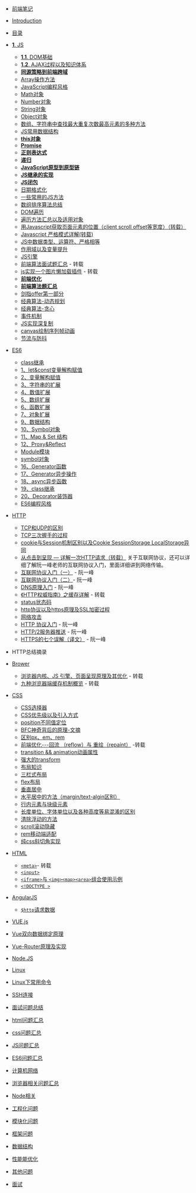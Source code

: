 - [前端笔记](README.md)
- [Introduction](README.md)
- [目录](README.md)
- <span id="js">[**1**. JS](/JS/README.md)</span>
  - [**1.1**. DOM基础](/JS/DOM对象属性方法.md)
  - [**1.2**. AJAX过程以及知识体系](/JS/AJAX使用详细介绍.md)
  - [**同源策略到前端跨域**](/JS/同源策略到前端跨域.md)
  - [Array操作方法](/JS/Array操作方法.md)
  - [JavaScript编程风格](/JS/Javascript编程风格.md)
  - [Math对象](/JS/Math对象.md)
  - [Number对象](/JS/Number对象.md)
  - [String对象](/JS/String对象.md)
  - [Object对象](/JS/Object对象.md)
  - [数组、字符串中查找最大重复次数最高元素的多种方法](/JS/数组、字符串中最大、重复元素查找.md)
  - [JS常用数据结构](/JS/data-structure.md)
  - [**this对象**](/JS/this对象.md)
  - [**Promise**](/JS/Promise.md)
  - [**正则表达式**](/JS/正则表达式.md)
  - [**递归**](/JS/递归.md)
  - [**JavaScript原型到原型链**](/JS/js从原型到原型链.md)
  - [**JS继承的实现**](/JS/继承.md)
  - [**JS闭包**](/JS/闭包.md)
  - [日期格式化](/JS/日期格式化.md)
  - [一些常用的JS方法](/JS/一些常用的JS方法.md)
  - [数组排序算法总结](/JS/数组排序算法.md)
  - [DOM遍历](/JS/DOM遍历.md)
  - [遍历方法汇总以及适用对象](/JS/遍历.md)
  - [用Javascript获取页面元素的位置（client scroll offset等宽度）（转载）](http://www.ruanyifeng.com/blog/2009/09/find_element_s_position_using_javascript.html)
  - [Javascript 严格模式详解(转载)](http://www.zyy1217.com/2017/04/20/Javascript%20%E4%B8%A5%E6%A0%BC%E6%A8%A1%E5%BC%8F%E8%AF%A6%E8%A7%A3/)
  - [JS中数据类型、运算符、严格相等](/JS/运算符.md)
  - [作用域以及变量提升](/JS/作用域与变量提升.md)
  - [JS引擎](/JS/JS引擎.md)
  - [前端算法面试题汇总](http://www.zyy1217.com/2017/04/26/%E5%89%8D%E7%AB%AF%E7%AE%97%E6%B3%95%E9%9D%A2%E8%AF%95%E9%A2%98%E6%B1%87%E6%80%BB/) - 转载
  - [js实现一个图片懒加载插件](http://www.zyy1217.com/2017/03/20/js%E5%AE%9E%E7%8E%B0%E4%B8%80%E4%B8%AA%E5%9B%BE%E7%89%87%E6%87%92%E5%8A%A0%E8%BD%BD%E6%8F%92%E4%BB%B6/) - 转载
  - [**前端优化**](/JS/前端优化.md)
  - [**前端算法题汇总**](/JS/前端算法题汇总.md)
  - [剑指offer第一部分](/JS/剑指offer-1.md)
  - [经典算法-动态规划](/JS/经典算法-动态规划.md)
  - [经典算法-贪心](/JS/经典算法-贪心.md)
  - [事件机制](/JS/事件机制.md)
  - [JS实现深复制](/JS/JS-deep-clone.md)
  - [canvas绘制序列帧动画](/JS/canvas绘制序列帧.md)
  - [节流与防抖](/JS/节流与防抖.md)



- <span id="es6">[ES6](/ES6/README.md)</span>
  - [class继承](/ES6/19、class继承.md)
  - [1、let&const变量解构赋值](/ES6/1、let&const变量解构赋值.md)
  - [2、变量解构赋值](/ES6/2、变量解构赋值.md)
  - [3、字符串的扩展](/ES6/3、字符串的扩展.md)
  - [4、数值扩展](/ES6/4、数值扩展.md)
  - [5、数组扩展](/ES6/5、数组扩展.md)
  - [6、函数扩展](/ES6/6、函数扩展.md)
  - [7、对象扩展](/ES6/7、对象扩展.md)
  - [9、数据结构](/ES6/9、数据结构.md)
  - [10、Symbol对象](/ES6/10、Symbol.md)
  - [11、Map & Set 结构](/ES6/11、Set&Map.md)
  - [12、Proxy&Reflect](/ES6/12、Proxy%26Reflect.md)
  - [Module模块](/ES6/Module.md)
  - [symbol对象](/ES6/symbol.md)
  - [16、Generator函数](/ES6/16、Generator函数.md)
  - [17、Generator异步操作](/ES6/17、Generator异步操作.md)
  - [18、async异步函数](/ES6/18、async异步函数.md)
  - [19、class继承](/ES6/19、class继承.md)
  - [20、Decorator装饰器](/ES6/20、Decorator装饰器.md)
  - [ES6编程风格](/ES6/ES6编程风格.md)

- <span id="http">[HTTP](/HTTP/README.md)</span>
  - [TCP和UDP的区别](/HTTP/TCP和UDP.md)
  - [TCP三次握手的过程](/HTTP/TCP三次握手与四次分手.md)
  - [cookie与Session机制区别以及Cookie SessionStorage LocalStorage异同](/HTTP/cookie与Session的区别.md)
  - [从点击到呈现 — 详解一次HTTP请求（转载）](http://www.zyy1217.com/2017/03/01/%E4%BB%8E%E7%82%B9%E5%87%BB%E5%88%B0%E5%91%88%E7%8E%B0%20%E2%80%94%20%E8%AF%A6%E8%A7%A3%E4%B8%80%E6%AC%A1HTTP%E8%AF%B7%E6%B1%82/)
关于互联网协议，还可以详细了解阮一峰老师的互联网协议入门，里面详细讲到网络传输。
  - [互联网协议入门（一）](http://www.ruanyifeng.com/blog/2012/05/internet_protocol_suite_part_i.html) - 阮一峰
  - [互联网协议入门（二）](http://www.ruanyifeng.com/blog/2012/06/internet_protocol_suite_part_ii.html)- 阮一峰
  - [DNS原理入门](http://www.ruanyifeng.com/blog/2016/06/dns.html) - 阮一峰
  - [《HTTP权威指南》之缓存详解](http://www.zyy1217.com/2017/05/14/HTTP%E7%BC%93%E5%AD%98%E8%AF%A6%E8%A7%A3/) - 转载
  - [status状态码](/HTTP/status状态码.md)
  - [http协议以及https原理及SSL加密过程](/HTTP/http--https.md)
  - [网络攻击](/HTTP/攻击.md)
  - [HTTP 协议入门](http://www.ruanyifeng.com/blog/2016/08/http.html) - 阮一峰
  - [HTTP/2服务器推送](http://www.ruanyifeng.com/blog/2018/03/http2_server_push.html) - 阮一峰
  - [HTTPS的七个误解（译文）](http://www.ruanyifeng.com/blog/2011/02/seven_myths_about_https.html) - 阮一峰
 - HTTP总结摘录


- <span id="browser">[Brower](/Browser/README.md)</span>
  - [浏览器内核、JS 引擎、页面呈现原理及其优化](https://www.zybuluo.com/yangfch3/note/671516) - 转载
  - [九种浏览器端缓存机制概览](http://www.zyy1217.com/2017/05/13/%E6%B5%8F%E8%A7%88%E5%99%A8%E7%AB%AF%E7%BC%93%E5%AD%98%E6%9C%BA%E5%88%B6/) - 转载





-  <span id="css">[CSS](CSS/README.md)</span>
   * [CSS选择器](/CSS/图解CSS3/README.md)
   * [CSS优先级以及引入方式](/CSS/CSS优先级和引入方式.md)
   * [position不同值定位](/CSS/position.md)
   * [BFC神奇背后的原理-文摘](/CSS/BFC神奇背后的原理-文摘.md)
   * [区别px、em、rem](https://segmentfault.com/a/1190000005936910)
   * [前端优化---回流 （reflow）与 重绘（repaint）](https://segmentfault.com/a/1190000002629708) -转载
   * [transition && animation动画属性](/CSS/animation&transition.md)
   * [强大的transform](/CSS/transform.md)
   * [布局知识](/CSS/布局.md)
   * [三栏式布局](/CSS/三栏式布局.md)
   * [flex布局](/CSS/flex布局.md)
   * [垂直居中](/CSS/垂直居中.md)
   * [水平居中的方法（margin/text-algin区别）](/CSS/水平居中.md)
   * [行内元素与块级元素](/CSS/行内元素与块级元素.md)
   * [长度单位、字体单位以及各种高度等易混淆的区别](/CSS/长度单位、字体单位、各种高度等易混淆属性.md)
   * [清除浮动的方法](/CSS/清除浮动.md)
   * [scroll滚动隐藏](/CSS/滚动隐藏.md)
   * [rem移动端适配](/CSS/rem移动端适配.md)
   * [纯css斜切角实现](/CSS/斜切角实现.md)


-  <span id="html">[HTML](/HTML/README.md)</span>
   - [`<meta>`](https://segmentfault.com/a/1190000004279791)- 转载
   - [`<input>`](/HTML/input.md)
   - [`<iframe>`与 `<img><map><area>`组合使用示例](/HTML/iframe与img、map、area标签配合使用.md)
   - [`<!DOCTYPE >`](/HTML/doctype.md)



-  <span id="AngularJS">[AngularJS](Angular.js/README.md)</span>
   - [`$http`请求数据]($http请求数据.md)


-  <span id="Vue.js">[VUE.js](Vue/README.md)</span>
  - [Vue双向数据绑定原理](/Vue/data-bind.md)
  - [Vue-Router原理及实现](/Vue/vue-router.md)


-  <span id="Node">[Node.JS]()</span>


-  <span id="Linux">[Linux](/Linux/README.md)</span>
  - [Linux下常用命令](/Linux/Linux下常用命令.md)
  - [SSH连接](/Linux/SSH连接.md)


-  <span id="mianshi">[面试问题总结](/problem/README.md)</span>
  - [html问题汇总](/problem/01-html.md)
  - [css问题汇总](/problem/02-css.md)
  - [JS问题汇总](/problem/03-javascript.md)
  - [ES6问题汇总](/problem/04-ES6.md)
  - [计算机网络](/problem/05-HTTP.md)
  - [浏览器相关问题汇总](/problem/06-浏览器.md)
  - [Node相关](/problem/07-Node.md)
  - [工程化问题](/problem/08-工程化.md)
  - [模块化问题](/problem/09-模块化.md)
  - [框架问题](/problem/10-框架.md)
  - [数据结构](/problem/11-数据结构.md)
  - [性能能优化](/problem/12-性能优化.md)
  - [其他问题](/problem/13-其他.md)
  - [面试](/problem/阿里校招一面.md)






































































